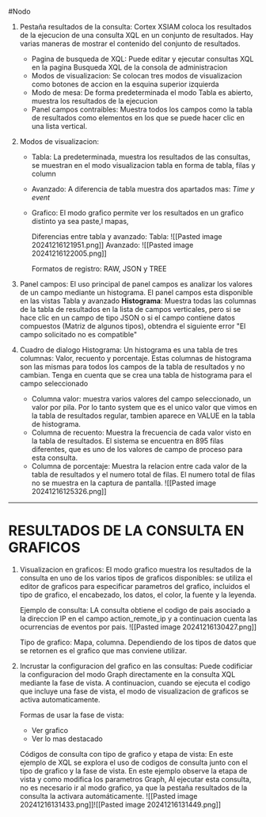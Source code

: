 #Nodo

1. Pestaña resultados de la consulta: Cortex XSIAM coloca los resultados de la ejecucion de una consulta XQL en un conjunto de resultados. Hay varias maneras de mostrar el contenido del conjunto de resultados. 
   - Pagina de busqueda de XQL: Puede editar y ejecutar consultas XQL en la pagina Busqueda XQL de la consola de administracion
   - Modos de visualizacion: Se colocan tres modos de visualizacion como botones de accion en la esquina superior izquierda
   - Modo de mesa: De forma predeterminada el modo Tabla es abierto, muestra los resultados de la ejecucion
   - Panel campos contraibles: Muestra todos los campos como la tabla de resultados como elementos en los que se puede hacer clic en una lista vertical.

2. Modos de visualizacion: 
   - Tabla: La predeterminada, muestra los resultados de las consultas, se muestran en el modo visualizacion tabla en forma de tabla, filas y column
   - Avanzado: A diferencia de tabla muestra dos apartados mas: _Time y event_
   - Grafico: El modo grafico permite ver los resultados en un grafico distinto ya sea paste,l mapas, 
     
     Diferencias entre tabla y avanzado:
     Tabla:
     ![[Pasted image 20241216121951.png]]
     Avanzado:
     ![[Pasted image 20241216122005.png]]
     
     Formatos de registro: RAW, JSON y TREE

3. Panel campos: El uso principal de panel campos es analizar los valores de un campo mediante un histograma. El panel campos esta disponible en las vistas Tabla y avanzado
   **Histograma**: Muestra todas las columnas de la tabla de resultados en la lista de campos verticales, pero si se hace clic en un campo de tipo JSON o si el campo contiene datos compuestos (Matriz de algunos tipos), obtendra el siguiente error "El campo solicitado no es compatible"
   
4. Cuadro de dialogo Histograma: Un histograma es una tabla de tres columnas: Valor, recuento y porcentaje. Estas columnas de histograma son las mismas para todos los campos de la tabla de resultados y no cambian. Tenga en cuenta que se crea una tabla de histograma para el campo seleccionado
   - Columna valor: muestra varios valores del campo seleccionado, un valor por pila. Por lo tanto system que es el unico valor que vimos en la tabla de resultados regular, tambien aparece en VALUE en la tabla de histograma.
   - Columna de recuento: Muestra la frecuencia de cada valor visto en la tabla de resultados. El sistema se encuentra en 895 filas diferentes, que es uno de los valores de campo de proceso para esta consulta.
   - Columna de porcentaje: Muestra la relacion entre cada valor de la tabla de resultados y el numero total de filas. El numero total de filas no se muestra en la captura de pantalla.
     ![[Pasted image 20241216125326.png]]
     
---
# RESULTADOS DE LA CONSULTA EN GRAFICOS
1. Visualizacion en graficos: El modo grafico muestra los resultados de la consulta en uno de los varios tipos de graficos disponibles: se utiliza el editor de graficos para especificar parametros del grafico, incluidos el tipo de grafico, el encabezado, los datos, el color, la fuente y la leyenda. 
   
   Ejemplo de consulta: LA consulta obtiene el codigo de pais asociado a la direccion IP en el campo action_remote_ip y a continuacion cuenta las ocurrencias de eventos por pais. 
   ![[Pasted image 20241216130427.png]]
   
   Tipo de grafico: Mapa, columna. Dependiendo de los tipos de datos que se retornen es el grafico que mas conviene utilizar.

2. Incrustar la configuracion del grafico en las consultas: Puede codificiar la configuracion del modo Graph directamente en la consulta XQL mediante la fase de vista. A continuacion, cuando se ejecuta el codigo que incluye una fase de vista, el modo de visualizacion de graficos se activa automaticamente. 
   
   Formas de usar la fase de vista: 
   - Ver grafico
   - Ver lo mas destacado
     
    Códigos de consulta con tipo de grafico y etapa de vista: En este ejemplo de XQL se explora el uso de codigos de consulta junto con el tipo de grafico y la fase de vista.
    En este ejemplo observe la etapa de vista y como modifica los parametros Graph, Al ejecutar esta consulta, no es necesario ir al modo grafico, ya que la pestaña resultados de la consulta la activara automáticamente.
    ![[Pasted image 20241216131433.png]]![[Pasted image 20241216131449.png]]
    
    
    